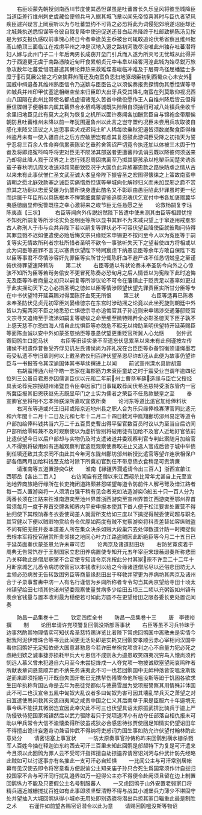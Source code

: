 <!-- { "loadSidebar": true } -->
　　右臣顷蒙先朝授剑南西川节度使其悉怛谋虽是吐蕃酋长久乐皇风将彼坚城降臣当道臣差行维州刺史虞藏俭便领兵马入据其城飞章以闻先帝惊喜其时与臣仇者望风疾臣遽兴疑言上罔宸听以为与吐蕃盟约不可背之必恐将此为词侵犯郊境遂诏臣却还北城兼执送悉怛谋等令彼自戮复降中使迫促送还昔白起杀降终于杜邮致祸陈汤见按是为郅支报仇感叹前事愧心终日今者幸逢英主忝被台司辄敢追论伏希省察且维州据髙山絶顶三面临江在戎虏平州之冲是汉地入邉之路初河陇尽没唯此州独存吐蕃潜将妇人嫁与此州门子二十年后两男长成窃开垒门引兵而入遂为所灭号无忧城从此得并力于西邉更无虞于南路慿陵近甸旰食累朝贞元中韦臯以经畧河湟此城为始尽鋭万旅急攻数年吐蕃爱惜既甚遣其舅论莽热来救雉堞髙峻临冲难及于层霄鸟径屈蟠猛士多糜于石莫展公输之巧空擒莽热而还及南蛮负恩扫地驱刼臣初到西蜀众心未安外国威中缉邉备其维州熟臣信令乃送欵与臣臣告之以须俟奏报贵探情伪其悉怛谋等寻帅城兵并州印甲仗塞途相继空垒来归臣即大出牙兵受其降礼南蛮在列莫敢仰视况西山八国隔在此州比带使名都成虚语诸羗久苦畨中徴役愿作王人自维州降后皆云但得臣信牒帽子便相率内属其蕃界合水栖鸡等城既失险阻自须抽归可减八处镇兵坐收千余里旧地臣见此有莫大之利为恢复之机所以面许奏闻各加酬赏臣自与锦袍金带颙俟朝防且吐蕃维州未降以前一年犹围逼鲁州以此言之岂守盟约况臣未尝用兵攻取彼自感化来降又沮议之人岂思事实犬戎迟钝土旷人稀每欲乗秋犯邉皆须数嵗聚食臣得维州逾月未有一使入疆自此之后方应破胆岂有虑其复怨鼓此游词臣受降之初指天为誓宁忍将三百余人性命弃信累表陈论乞垂矜舍答诏严切竟令执还加以体被三木舆于竹畚及将即路寃呌呜呼将吏对臣无不陨涕其部送者更遭蕃帅讥诮云既以降彼何须送来乃却将此降人戮于汉界之上恣行残忍周固携离至乃掷其婴孩承以枪槊臣闻楚灵诱杀蛮子春秋明讥周文收送邓叔简册致贬况乎大国负此异族塞忠款之路快防虐之情从古以来未有此事伏惟仁圣文武至诚大孝皇帝陛下振睿圣之宏图得懐徕之上策故南蛮申请朝之愿北庭效款塞之诚臣实痛惜悉怛谋等举城向化解辫归义而未加昆邪之爵不赏庶其之功翻以忠爱受屠为仇讐所快身遭此酷名又不彰职由愚臣陷此非罪虽时更一纪而运属千年臣所以具陈根本不惮繁细冀蒙睿鉴追奬忠魂伏乞宣付中书各加褒赠冀华夷感徳幽显伸寃警既往之幸心激将来之峻节臣无任恳愿之至
　　论救杨嗣复李珏陈夷直【三状】
　　右臣等闻向外传説纷然陛下皆遣中使未测其由臣等相顾忧惶不知死所嗣复等所涉论实负圣明臣等所以显书其罪不为末减只望上于窜逐用戒羣邪古人称刑人于市与众共弃陛下若以嗣复等罪状必不可容伏望且降使臣就彼鞫问待得其罪显戮不迟如便遣使必贻后悔文宗只缘贬宋申锡更不按问至今人以为寃臣等于嗣复等实无情故所利者宗社所惜者圣明不欲令一事骇听失天下之望若使四方将相或以此为词臣等避罪不言无以塞责伏望陛下特囘宸虑下纳愚忠臣等余年方敢自保陛下若以臣等事君不尽情涉容奸先罪臣等实所甘分辄陈肝血不避严诛不任恳切兢皇之至谨俯伏待罪望速降敕防
　　第二状
　　右臣等适以有状论奏未奉圣防今向外之心惊骇不知所为臣等若茍务偷安不更冒死陈奏必恐旬月之后人情皆以为寃陛下此时追悔无及臣等昨者商量之初只以嗣复等所涉议论不可令在藩镇止于贬责足以塞辜如更过于此实摇动天下之心必损圣明之徳如以臣等情涉顾望伏望先罪责臣实所甘分臣等专在中书伏望特开延英赐对得面陈肝血死无所恨
　　第三状
　　右臣等适再已陈奏未奉圣防伏见贞元初宰臣刘晏缘徳宗在东宫时涉动摇之论竟以此坐死旋则朝廷中外皆以为寃两河不臣之地悉恐亡惧徳宗寻亦追悔官其子孙近则宋申锡涉交通藩邸贬官文宗寻又追悔至于流涕如嗣复等蝼蚁之命至细至微特赐矜全必彰圣徳天下臣子孰不上感天慈不尔恐四海人情自此忧惧臣等亦兢危不暇无以禆助圣明伏望特开延英赐臣等面陈血诚以安中外如蒙圣慈纳臣等愚恳伏望更重贬官所冀人心允惬
　　张仲武寄囘鹘生口驼马状
　　右臣等旧读实录不至遗忘伏思累圣以来未有此例谨按左传诸侯不相遗俘昔鲁受齐俘见讥左氏诸侯尚为非礼况在台臣臣等忝备钧衡须谨绳墨若苟受私遗不守旧章则何以上戴圣君仪刑百辟伏望圣恩尽许却还从此便为故事仍望许臣与一书报答令其深谕国体其书草续撰进上以闻
　　前试宣州溧水县尉胡震
　　右胡震博通六经华皓一志家在海郡筋力未衰臣童幼之时于震受业岂谓年逾四纪位列三公虽自君恩亦因儒训臣伏以元和二年前州士曹叅军薛造缘与臣亡父授经具表论荐宪宗授越州诸暨县令臣幸因家门旧事辄敢荐闻伏希圣慈特受浙东管内一官所冀臣报其旧恩获继先志既显荜门之士实为儒者之荣臣不任恳款兢皇之至
　　奉宣卿官至将相不忘本师朕深所嘉叹宜依所奏
　　论河东等道比逺官加给俸料状
　　右河东等道或兴王旧邦或陪京近地州县之职人合为乐只缘俸禄寡薄官同比逺元和六年閠十二月十二日及元和七年十二月二十四日敕河中鳯翔鄜坊邠州易定等道令户部加给俸料钱共当六万二千五百贯吏曹出得平留官数百员时议以为至当自后访闻户部所给零碎兼不及时观察使以为虚折皆别将破用徒有加给不及官人近地好官依前比逺伏望今日以后户部却与实物仍及时支遣诸道并委观察判官专判此案随月加给官人不得别将破用如有违越观察判官逺贬观察使奏取进止又选人官成后皆于城中举债到任填还致其贪求罔不由此其今年河东陇州鄜坊邠州新授比逺官等望许连状相保户部各借两月加给料钱至支给时除下所冀初官到任不带息债衣食稍足可责清亷
　　请淮南等五道置游奕状
　　淮南【縁疆界濶逺请令出三百人】浙西宣歙江西鄂岳【各出二百人】
　　右访闻自有还僧以来江西刼杀比常年尤甚自上元至宣池地界商旅絶行缘所在长吏掩闭道路颇甚怨嗟望每道令防前件人解弓弩及谙江路者每一百人置游奕将一人须清白强干稍有见会者充如法造游奕船五十只一百人分为两番长须在江路来徃淮南游奕至池州界首浙西游奕至宣州界首江西游奕至鄂州界首常须每月一度于界首交牌各知界内平安申报本使其下畨人便于松江要害处置营不得抽归使下其粮饷春冬衣委使司差人就营所支给如三度以下擒捉得贼委使司超与职名其官健以下便以贼赃物赏给务令优厚如两度有贼不觉察游奕将科责差替如容纵贼盗不问有赃无赃并委本道差人所在集众决杀如贼大段巢穴去处仰数道计防一时掩捉倘去根本军将授官酬赏所贵邻接之地同心叶力江路盗贼因此断絶臣等今月二十五日已于延英面奏伏蒙圣恩允许未审可否
　　论两京及诸道悲田坊
　　右防贫寛疾着于周典无告常饩存于王制国家立悲田养病置使专知开元五年宰臣宋璟蘓颋奏所称悲田乃关释敎此是僧尼职掌不合定使专知请令京兆按此分付其家宗不许至二十二年十月断京城乞儿悉令病坊收管官以本钱收利以给之今缘诸道僧尼尽以还俗悲田坊无人主领必恐病贫无告转致困穷臣等商量缘悲田出于释敎并望更为养病坊其两京及诸州合于子录事耆夀中防一人有名行谨信为乡闾所称者专令勾当其两京望给寺田十顷太州镇望给田七顷其他诸州望委观察使量贫病多少给田五顷三二顷以充粥饭如州镇有羡余官钱量与置本收利最为穏便若可如此方圆不在更望给田之限各委长吏处置讫闻奏




　　防昌一品集巻十二
　　钦定四库全书
　　防昌一品集巻十三
　　唐　李徳裕　撰
　　制
　　论田牟请许党项讐复回鹘没斯部落事状
　　右臣等虽不习兵钤昧于边事然酌其物理情实可知伏希圣慈特赐详览比者陛下常虑回鹘国中离散未是实情今据我阿泥伊难珠合等书云此间更无活处即是实耗又回鹘安孝顺云赤心宰相问汉国中看你回鹘好无足知依倚大国意甚懃恳今若许田牟徇党项贪利之心不自量力犯必死之虑絶归欵之诚事捷亦损耗甲兵大亏恩信不成则永为邉患取笑四夷况穷鸟入懐尚须矜悯远人慕义曾未犯邉自六月至今未尝捉烽戍一人夺党项一物披诚欵塞望阙哀鸣昨者所献表章词恳意顺弃而不纳先务诛夷此不可一也若回鹘国中无衅种落皆安嗢没斯叛逆而来即须拒絶可汗既自失国牙帐已无携挈伤残寄命他所嗢没斯等廹于饥困各欲求生田牟执称背国亾命是去年为恶徒党都似与徳彞雪屈为党项报讐察其用情殊非体国此不可二也汉宣帝五鳯中匈奴大乱议者多曰匈奴为害可因其壊乱举兵灭之萧望之对曰冝遣使吊问救其灾患四夷闻之咸贵中国之仁义其后南单于果是臣服六十年邉境无事今纵不能扶其微弱岂宜因此幸灾此不可三也伏望具诏太原振武排比骑兵于邉上严防侵轶待犯国家城镇然后以武力驱除若只于党项退浑小有劫夺任部落自相仇报未可助以甲兵常令大信不渝懐柔得所彼虽戎狄必合感恩待张贾使回足知情实仍望诏田牟不得擅出诡计妄邀竒功兼诏仲武不得纳将吏惑词为国生事如防允许伏望付翰林酌此意处分
　　请密诏塞上事冝状
　　一防太原奏事官孙俦称昨来回鹘到横水栅杀戮军人百姓今抽在释迦泊东约西去可汗三百里未知此回鹘是郍颉特下为复是可汗遣来今且须以此回鹘为罪人云不受可汗指挥擅自劫掠邉界请宻诏刘沔与仲武计防先经略此贼如可以讨逐事亦有名摧此一支可汗必自知惧
　　一比闻公主与可汗常别居帐幕每见汉使去即令将宻意看方便説谕公主知亲庙子孙只合死生爲国常须作计自拔归投国家不合与可汗同行扰乱邉界如万一迎得公主亦不得便令赴阙须且留在边上制置回鹘纵力不能及只要假公主名号制服蕃人
　　一又虑回鹘于山外安置老弱家口将精兵逼近城栅搅扰百姓如有此事即须坚壁清野不得与战其小城堡兵力薄少不堪固守处并望抽入大城回鹘纵得小城亦无用处即别选骁将潜出兵掠其家口辎重此最是制胜之术
　　右谨件如前望各赐宻诏潜令以此为意
　　请赐回鹘嗢没斯等物诏
